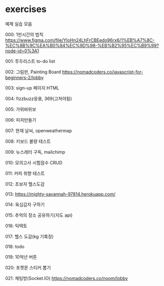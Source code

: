 # exercises
예제 실습 모음

000: 1만시간의 법칙
https://www.figma.com/file/YIoHn24LhFrCBEedo96rx6/1%EB%A7%8C-%EC%8B%9C%EA%B0%84%EC%9D%98-%EB%B2%95%EC%B9%99?node-id=0%3A1

001: 투두리스트 to-do list

002: 그림판, Painting Board
https://nomadcoders.co/javascript-for-beginners-2/lobby
    
003: sign-up 페이지 HTML

004: fizzbuzz응용, 369(고쳐야됨)

005: 가위바위보

006: 피자만들기

007: 현재 날씨, openweathermap

008: 키보드 불량 테스트

009: 뉴스레터 구독, mailchimp

010: 모의고사 시험점수 CRUD

011: 커피 취향 테스트

012: 초보자 헬스도감

013: https://mighty-savannah-97814.herokuapp.com/

014: 육십갑자 구하기

015: 추억의 장소 공유하기(지도 api)

016: 틱택토

017: 헬스 도감(kg 기록장)

018: todo

019: 10억년 버튼

020: 포켓몬 스티커 뽑기

021: 채팅방(Socket.IO) https://nomadcoders.co/noom/lobby
